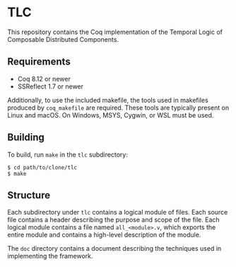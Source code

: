 # TLC

This repository contains the Coq implementation of the Temporal Logic
of Composable Distributed Components.

## Requirements

- Coq 8.12 or newer
- SSReflect 1.7 or newer

Additionally, to use the included makefile, the tools used in makefiles
produced by `coq_makefile` are required.  These tools are typically
present on Linux and macOS.  On Windows, MSYS, Cygwin, or WSL must be
used.

## Building

To build, run `make` in the `tlc` subdirectory:

```
$ cd path/to/clone/tlc
$ make
```

## Structure

Each subdirectory under `tlc` contains a logical module of files.  Each
source file contains a header describing the purpose and scope of the
file.  Each logical module contains a file named `all_<module>.v`, which
exports the entire module and contains a high-level description of the
module.


The `doc` directory contains a document describing the techniques used
in implementing the framework.
